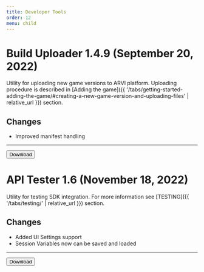 ```yaml
---
title: Developer Tools
order: 12
menu: child
---
```


# Build Uploader 1.4.9 (September 20, 2022)

Utility for uploading new game versions to ARVI platform. Uploading procedure is described in [Adding the game]({{ '/tabs/getting-started-adding-the-game/#creating-a-new-game-version-and-uploading-files' | relative_url }}) section.

## Changes
- Improved manifest handling

<hr>
<button onclick="window.open('https://storage-eu-east-2.arvilab.com/storage/applications/3/4b3e2797-34c6-45a7-84a7-11dc0e4f6bc4/versions/ff1e83fc-84f7-45a3-8f17-f0707dd10905/files/Build%20Uploader%20Setup.exe')" type="button" class="btn btn-dark btn-lg">Download</button>

# API Tester 1.6 (November 18, 2022)

Utility for testing SDK integration. For more information see [TESTING]({{ '/tabs/testing/' | relative_url }}) section.

## Changes
- Added UI Settings support
- Session Variables now can be saved and loaded

<hr>
<button onclick="window.open('https://storage-eu-east-1.arvilab.com/storage/applications/3/cee1325e-f16a-4237-b92a-eda4d30803f5/versions/1cb8553a-7f29-46b1-9c9e-49d4188bfc18/files/APITester.exe')" type="button" class="btn btn-dark btn-lg">Download</button>
